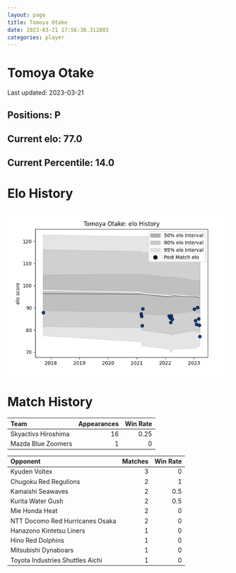 ```yaml
---  
layout: page  
title: Tomoya Otake  
date: 2023-03-21 17:56:30.312883  
categories: player  
---
```

# Tomoya Otake


Last updated: 2023-03-21
## Positions: P

## Current elo: 77.0

## Current Percentile: 14.0

# Elo History


![elo history](history_TomoyaOtake.png)
# Match History


| Team                |   Appearances |   Win Rate |
|:--------------------|--------------:|-----------:|
| Skyactivs Hiroshima |            16 |       0.25 |
| Mazda Blue Zoomers  |             1 |       0    |

| Opponent                         |   Matches |   Win Rate |
|:---------------------------------|----------:|-----------:|
| Kyuden Voltex                    |         3 |        0   |
| Chugoku Red Regulions            |         2 |        1   |
| Kamaishi Seawaves                |         2 |        0.5 |
| Kurita Water Gush                |         2 |        0.5 |
| Mie Honda Heat                   |         2 |        0   |
| NTT Docomo Red Hurricanes Osaka  |         2 |        0   |
| Hanazono Kintetsu Liners         |         1 |        0   |
| Hino Red Dolphins                |         1 |        0   |
| Mitsubishi Dynaboars             |         1 |        0   |
| Toyota Industries Shuttles Aichi |         1 |        0   |